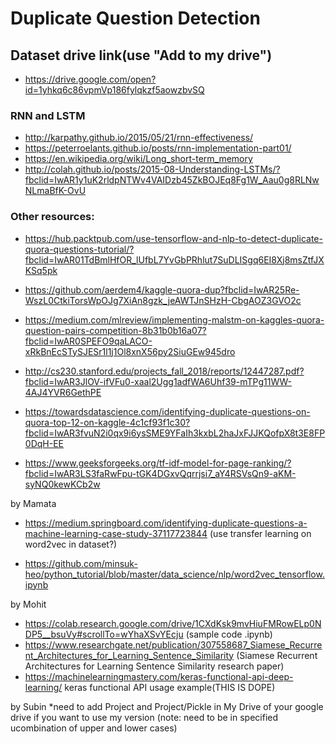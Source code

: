 # Duplicate Question Detection

## Dataset drive link(use "Add to my drive")
* https://drive.google.com/open?id=1yhkq6c86vpmVp186fylqkzf5aowzbvSQ



### RNN and LSTM

* http://karpathy.github.io/2015/05/21/rnn-effectiveness/
* https://peterroelants.github.io/posts/rnn-implementation-part01/
* https://en.wikipedia.org/wiki/Long_short-term_memory
* http://colah.github.io/posts/2015-08-Understanding-LSTMs/?fbclid=IwAR1y1uK2rldpNTWv4VAIDzb45ZkBOJEq8Fg1W_Aau0g8RLNwNLmaBfK-OvU

### Other resources:

* https://hub.packtpub.com/use-tensorflow-and-nlp-to-detect-duplicate-quora-questions-tutorial/?fbclid=IwAR01TdBmlHfOR_lUfbL7YvGbPRhlut7SuDLISgq6EI8Xj8msZtfJXKSq5pk


* https://github.com/aerdem4/kaggle-quora-dup?fbclid=IwAR25Re-WszL0CtkiTorsWpOJg7XiAn8gzk_jeAWTJnSHzH-CbgAOZ3GVO2c



* https://medium.com/mlreview/implementing-malstm-on-kaggles-quora-question-pairs-competition-8b31b0b16a07?fbclid=IwAR0SPEFO9qaLACO-xRkBnEcSTySJESr1l1j1Ol8xnX56py2SiuGEw945dro

* http://cs230.stanford.edu/projects_fall_2018/reports/12447287.pdf?fbclid=IwAR3JlOV-ifVFu0-xaal2Ugg1adfWA6Uhf39-mTPg11WW-4AJ4YVR6GethPE
* https://towardsdatascience.com/identifying-duplicate-questions-on-quora-top-12-on-kaggle-4c1cf93f1c30?fbclid=IwAR3fvuN2i0qx9i6ysSME9YFaIh3kxbL2haJxFJJKQofpX8t3E8FP0DqH-EE
* https://www.geeksforgeeks.org/tf-idf-model-for-page-ranking/?fbclid=IwAR3LS3faRwFpu-tGK4DGxvQqrrjsi7_aY4RSVsQn9-aKM-syNQ0kewKCb2w

by Mamata
* https://medium.springboard.com/identifying-duplicate-questions-a-machine-learning-case-study-37117723844
  (use transfer learning on word2vec in dataset?)
  
* https://github.com/minsuk-heo/python_tutorial/blob/master/data_science/nlp/word2vec_tensorflow.ipynb

by Mohit
* https://colab.research.google.com/drive/1CXdKsk9mvHiuFMRowELp0NDP5__bsuVy#scrollTo=wYhaXSvYEcju
  (sample code .ipynb) 
* https://www.researchgate.net/publication/307558687_Siamese_Recurrent_Architectures_for_Learning_Sentence_Similarity
(Siamese Recurrent Architectures for Learning Sentence Similarity research paper)
* https://machinelearningmastery.com/keras-functional-api-deep-learning/
keras functional API usage example(THIS IS DOPE)

by Subin
*need to add Project and Project/Pickle in My Drive of your google drive if you want to use my version (note: need to be in specified ucombination of upper and lower cases)
